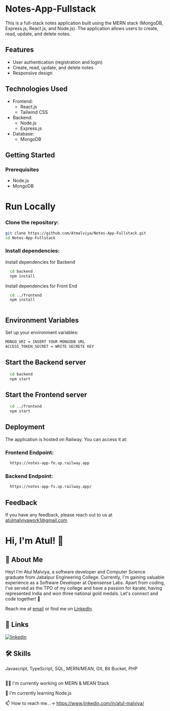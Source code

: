 # Notes-App-Fullstack

This is a full-stack notes application built using the MERN stack (MongoDB, Express.js, React.js, and Node.js). The application allows users to create, read, update, and delete notes.

## Features

- User authentication (registration and login)
- Create, read, update, and delete notes
- Responsive design

## Technologies Used

- Frontend:
  - React.js
  - Tailwind CSS
- Backend:
  - Node.js
  - Express.js
- Database:
  - MongoDB

## Getting Started

### Prerequisites

- Node.js
- MongoDB



# Run Locally

### Clone the repository:
   ```sh
   git clone https://github.com/Atmalviya/Notes-App-Fullstack.git
   cd Notes-App-Fullstack

```

### Install dependencies:
Install dependencies for Backend

```bash
  cd backend
  npm install


```
    
Install dependencies for Front End

```bash
  cd ../frontend
  npm install



```
## Environment Variables

Set up your environment variables:

```bash
MONGO_URI = INSERT YOUR MONGODB URL
ACCESS_TOKEN_SECRET = WRITE SECRETE KEY
```
## Start the Backend server

```bash
  cd backend
  npm start

```

## Start the Frontend server

```bash
  cd ../frontend
  npm start


```


## Deployment

The application is hosted on Railway. You can access it at:

### Frontend Endpoint: 
```bash
  https://notes-app-fe.up.railway.app
```


### Backend Endpoint: 
```bash
  https://notes-app-fs.up.railway.app/
```


## Feedback

If you have any feedback, please reach out to us at atulmalviyawork1@gmail.com


# Hi, I'm Atul! 👋


## 🚀 About Me


Hey! I'm Atul Malviya, a software developer and Computer Science graduate from Jabalpur Engineering College. Currently, I'm gaining valuable experience as a Software Developer at Opensense Labs. Apart from coding, I've served as the TPO of my college and have a passion for karate, having represented India and won three national gold medals. Let's connect and code together! 🚀

Reach me at [email](mailto:atulmalviyawork@gmail.com) or find me on [LinkedIn](https://www.linkedin.com/in/atul-malviya/).


## 🔗 Links

[![linkedin](https://img.shields.io/badge/linkedin-0A66C2?style=for-the-badge&logo=linkedin&logoColor=white)](https://www.linkedin.com/in/atul-malviya/)



## 🛠 Skills
Javascript, TypeScript, SQL, MERN/MEAN, GIt, Bit Bucket, PHP


## 
👩‍💻 I'm currently working on MERN & MEAN Stack

🧠 I'm currently learning Node.js

📫 How to reach me...-> https://www.linkedin.com/in/atul-malviya/

